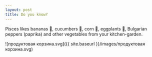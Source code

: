 ```yaml
---
layout: post
title: Do you know?
---
```


Pisces likes bananas 🍌, cucumbers 🥒, corn 🌽, eggplants 🍆, Bulgarian peppers (paprika) and other vegetables from your kitchen-garden.


![продуктовая корзина.svg]({{ site.baseurl }}/images/продуктовая корзина.svg)

